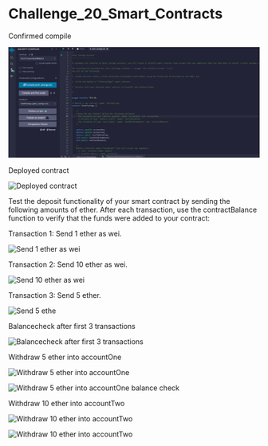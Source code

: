 # Challenge_20_Smart_Contracts

Confirmed compile

![Confirmed compile](./Images/confirmed_compile_contract.png)

Deployed contract

![Deployed contract](./Starter_Code/Images/deployed_contract.png)

Test the deposit functionality of your smart contract by sending the following amounts of ether. After each transaction, use the contractBalance function to verify that the funds were added to your contract:

Transaction 1: Send 1 ether as wei.

![Send 1 ether as wei](./Starter_Code/Images/send_1_ether_as_wei.png)

Transaction 2: Send 10 ether as wei.

![Send 10 ether as wei](./Starter_Code/Images/send_10_ether_as_wei.png)

Transaction 3: Send 5 ether.

![Send 5 ethe](./Starter_Code/Images/send_5_ether.png)

Balancecheck after first 3 transactions

![Balancecheck after first 3 transactions](./Starter_Code/Images/contractbalance_after_16_ether_send.png)

Withdraw 5 ether into accountOne

![Withdraw 5 ether into accountOne](./Starter_Code/Images/withdraw_5_ether_account1.png)

![Withdraw 5 ether into accountOne balance check](./Starter_Code/Images/withdraw_5_ether_account1_balancecheck.png)

Withdraw 10 ether into accountTwo

![Withdraw 10 ether into accountTwo](./Starter_Code/Images/withdraw_10_ether_account2.png)

![Withdraw 10 ether into accountTwo](./Starter_Code/Images/withdraw_10_ether_account2_balancecheck.png)